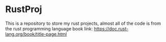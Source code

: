 # RustProj
This is a repository to store my rust projects, almost all of the code is from the rust programming
language book link: https://doc.rust-lang.org/book/title-page.html
